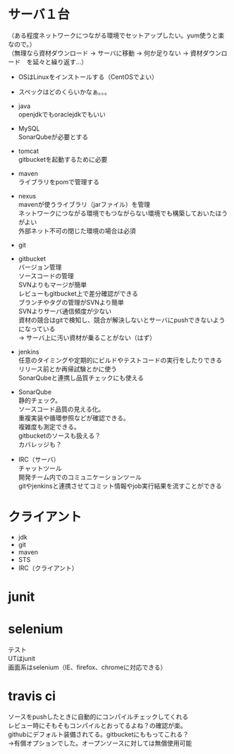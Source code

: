 # サーバ１台  
（ある程度ネットワークにつながる環境でセットアップしたい。yum使うと楽なので。）  
（無理なら資材ダウンロード -> サーバに移動 -> 何か足りない -> 資材ダウンロード　を延々と繰り返す...）  
 * OSはLinuxをインストールする（CentOSでよい）  
 * スペックはどのくらいかなぁ。。。  

 * java  
    openjdkでもoraclejdkでもいい  

 * MySQL  
    SonarQubeが必要とする  

 * tomcat  
    gitbucketを起動するために必要  

 * maven  
    ライブラリをpomで管理する  

 * nexus  
    mavenが使うライブラリ（jarファイル）を管理  
    ネットワークにつながる環境でもつながらない環境でも構築しておいたほうがよい  
    外部ネット不可の閉じた環境の場合は必須  

 * git
 * gitbucket  
    バージョン管理  
    ソースコードの管理  
    SVNよりもマージが簡単  
    レビューもgitbucket上で差分確認ができる  
    ブランチやタグの管理がSVNより簡単  
    SVNよりサーバ通信頻度が少ない  
     資材の競合はgitで検知し、競合が解決しないとサーバにpushできないようになっている  
      -> サーバ上に汚い資材が乗ることがない（はず）  

 * jenkins  
    任意のタイミングや定期的にビルドやテストコードの実行をしたりできる  
    リリース前とか再帰試験とかに使う  
    SonarQubeと連携し品質チェックにも使える  

 * SonarQube  
    静的チェック。  
    ソースコード品質の見える化。  
     重複実装や循環参照などが確認できる。  
     複雑度も測定できる。  
    gitbucketのソースも扱える？  
    カバレッジも？  

 * IRC（サーバ）  
    チャットツール  
    開発チーム内でのコミュニケーションツール  
    gitやjenkinsと連携させてコミット情報やjob実行結果を流すことができる  

# クライアント  
 * jdk  
 * git  
 * maven  
 * STS  
 * IRC（クライアント）  

# junit  
# selenium  
 テスト  
 UTはjunit  
 画面系はselenium（IE、firefox、chromeに対応できる）  



# travis ci  
 ソースをpushしたときに自動的にコンパイルチェックしてくれる  
 レビュー時にそもそもコンパイルとおってるよね？の確認が楽。  
 githubにデフォルト装備されてる。gitbucketにももってこれる？  
  ->有償オプションでした。オープンソースに対しては無償使用可能  

